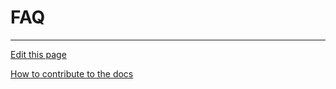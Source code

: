 # FAQ

---
[Edit this page](https://github.com/saascade/platform.saascade.com/edit/main/General/FAQ/README.md)

[How to contribute to the docs](../HowToContribute/README.md)
